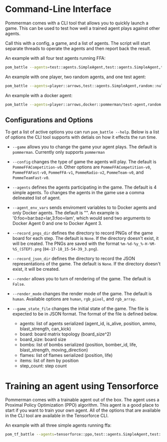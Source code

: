 # Command-Line Interface

Pommerman comes with a CLI tool that allows you to quickly launch a game. This can be used to test how well a trained agent plays against other agents.

Call this with a config, a game, and a list of agents. The script will start separate threads to operate the agents and then report back the result.

An example with all four test agents running FFA:

```bash
pom_battle --agents=test::agents.SimpleAgent,test::agents.SimpleAgent,test::agents.SimpleAgent,test::agents.SimpleAgent --config=PommeFFACompetition-v0
```

An example with one player, two random agents, and one test agent:

```bash
pom_battle --agents=player::arrows,test::agents.SimpleAgent,random::null,random::null --config=PommeFFACompetition-v0
```

An example with a docker agent:

```bash
pom_battle --agents=player::arrows,docker::pommerman/test-agent,random::null,random::null --config=PommeFFACompetition-v0
```

## Configurations and Options

To get a list of active options you can run `pom_battle --help`. Below is a list of options the CLI tool supports with detials on how it effects the run time.

- `--game` allows you to change the game your agent plays. The default is `pommerman`. Currently only supports `pommerman`

- `--config` changes the type of game the agents will play. The default is `PommeFFACompetition-v0`. Other options are `PommeFFACompetition-v0`, `PommeFFAFast-v0`, `PommeFFA-v1`, `PommeRadio-v2`, `PommeTeam-v0`, and `PommeTeamFast-v0`.

- `--agents` defines the agents participating in the game. The default is 4 simple agents. To changes the agents in the game use a comma delineated list of agent.

- `--agent_env_vars` sends enviroment variables to to Docker agents and only Docker agents. The default is "". An example is '0:foo=bar:baz=lar,3:foo=lam', which would send two arguments to Docker Agent 0 and one to Docker Agent 3.

- `--record_pngs_dir` defines the directory to record PNGs of the game board for each step. The default is `None`. If the directory doesn't exist, it will be created. The PNGs are saved with the format `%m-%d-%y_%-H-%M-%S_(STEP).png` (`04-17-18_15-54-39_3.png`).

- `--record_json_dir` defines the directory to record the JSON representations of the game. The default is `None`. If the directory doesn't exist, it will be created.

- `--render` allows you to turn of rendering of the game. The default is `False`.

- `--render_mode` changes the render mode of the game. The default is `human`. Available options are `human`, `rgb_pixel`, and `rgb_array`.

- `--game_state_file` changes the initial state of the game. The file is expected to be in JSON format.  The format of the file is defined below.
    
    - agents: list of agents serialized (agent_id, is_alive, position, ammo, blast_strength, can_kick)
    - board: board matrix topology (board_size^2)
    - board_size: board size
    - bombs: list of bombs serialized (position, bomber_id, life, blast_strength, moving_direction)
    - flames: list of flames serialized (position, life)
    - items: list of item by position
    - step_count: step count


# Training an agent using Tensorforce

Pommerman comes with a trainable agent out of the box. The agent uses a Proximal Policy Optimization (PPO) algorithm. This agent is a good place to start if you want to train your own agent. All of the options that are available in the CLI tool are available in the Tensorforce CLI.

An example with all three simple agents running ffa:

```bash
pom_tf_battle --agents=tensorforce::ppo,test::agents.SimpleAgent,test::agents.SimpleAgent,test::agents.SimpleAgent --config=PommeFFACompetition-v0
```